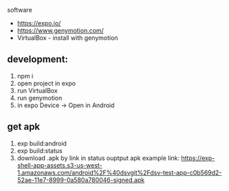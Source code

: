 software
- https://expo.io/
- https://www.genymotion.com/
- VirtualBox - install with genymotion

## development:
1. npm i
3. open project in expo
4. run VirtualBox
5. run genymotion
6. in expo Device -> Open in Android

## get apk
1. exp build:android
2. exp build:status
3. download .apk by link in status ouptput
apk example link: https://exp-shell-app-assets.s3-us-west-1.amazonaws.com/android%2F%40dsvgit%2Fdsv-test-app-c0b569d2-52ae-11e7-8999-0a580a780046-signed.apk